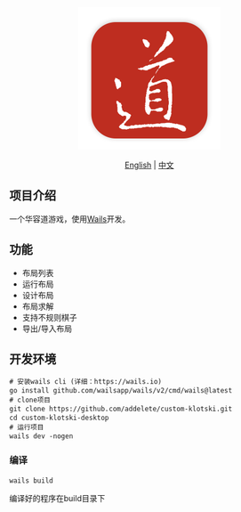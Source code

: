<p align="center" style="text-align: center">
<img src="logo.png" style="width: 256px;" alt="华容道" />
</p>

<p align="center" style="text-align: center">
<a href="https://github.com/addelete/custom-klotski/blob/master/README.en.md">English</a> | <a href="https://github.com/addelete/custom-klotski/blob/master/README.md">中文</a>
</p>

## 项目介绍

一个华容道游戏，使用[Wails](https://wails.io)开发。

## 功能

- 布局列表
- 运行布局
- 设计布局
- 布局求解
- 支持不规则棋子
- 导出/导入布局

## 开发环境

```shell
# 安装wails cli (详细：https://wails.io)
go install github.com/wailsapp/wails/v2/cmd/wails@latest
# clone项目
git clone https://github.com/addelete/custom-klotski.git
cd custom-klotski-desktop
# 运行项目
wails dev -nogen
```

### 编译
```shell
wails build
```
编译好的程序在build目录下

